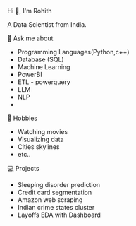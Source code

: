 Hi 👋, I'm Rohith


A Data Scientist from India.


💬 Ask me about

- Programming Languages(Python,c++)
- Database (SQL)
- Machine Learning
- PowerBI 
- ETL - powerquery
- LLM
- NLP
- 
📅 Hobbies

- Watching movies
- Visualizing data
- Cities skylines
- etc..

💻 Projects

- Sleeping disorder prediction
- Credit card segmentation
- Amazon web scraping
- Indian crime states cluster
- Layoffs EDA with Dashboard
 
